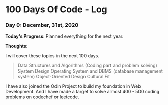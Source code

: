 # 100 Days Of Code - Log

### Day 0: December, 31st, 2020

**Today's Progress**: Planned everything for the next year.

**Thoughts:** 

I will cover these topics in the next 100 days.

> Data Structures and Algorithms (Coding part and problem solving)
> System Design
> Operating System and DBMS (database management system)
> Object-Oriented Design
> Cultural Fit

I have also joined the Odin Project to build my foundation in Web Development.
And I have made a target to solve almost 400 - 500 coding problems on codechef or leetcode.
